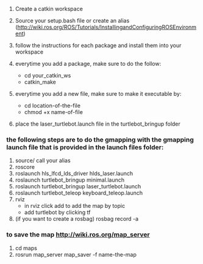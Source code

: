 1. Create a catkin workspace
2. Source your setup.bash file or create an alias (http://wiki.ros.org/ROS/Tutorials/InstallingandConfiguringROSEnvironment)
3. follow the instructions for each package and install them into your workspace 
4. everytime you add a package, make sure to do the follow:
    - cd your_catkin_ws
    - catkin_make

5. everytime you add a new file, make sure to make it executable by:
    - cd location-of-the-file
    - chmod +x name-of-file
6. place the laser_turtlebot.launch file in the turtlebot_bringup folder



### the following steps are to do the gmapping with the gmapping launch file that is provided in the launch files folder:
1. source/ call your alias
2. roscore
3. roslaunch hls_lfcd_lds_driver hlds_laser.launch
4. roslaunch turtlebot_bringup minimal.launch
5. roslaunch turtlebot_bringup laser_turtlebot.launch 
6. roslaunch turtlebot_teleop keyboard_teleop.launch 
7. rviz 
    - in rviz click add to add the map by topic 
    - add turtlebot by clicking tf
8. (if you want to create a rosbag) rosbag record -a


### to save the map http://wiki.ros.org/map_server
1. cd maps
2. rosrun map_server map_saver -f name-the-map
